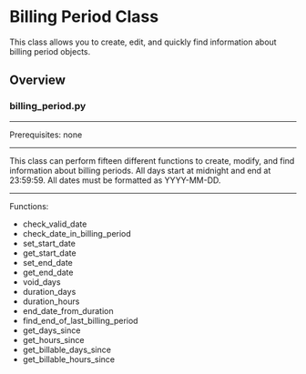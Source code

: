 Billing Period Class
===
This class allows you to create, edit, and quickly find information about billing period objects.

Overview
---
### billing_period.py 
___
Prerequisites:
none
___
This class can perform fifteen different functions to create, modify, and find information about billing periods.  All days start at midnight and end at 23:59:59.  All dates must be formatted as YYYY-MM-DD.
___
Functions:
- check_valid_date
- check_date_in_billing_period
- set_start_date
- get_start_date
- set_end_date
- get_end_date
- void_days
- duration_days
- duration_hours
- end_date_from_duration
- find_end_of_last_billing_period
- get_days_since
- get_hours_since
- get_billable_days_since
- get_billable_hours_since

